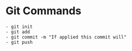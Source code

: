 # Git Commands
    - git init
    - git add
    - git commit -m "If applied this commit will"
    - git push
    